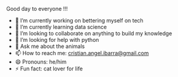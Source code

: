 Good day to everyone !!!

- 🔭 I’m currently working on bettering myself on tech
- 🌱 I’m currently learning data science 
- 👯 I’m looking to collaborate on anything to build my knowledge 
- 🤔 I’m looking for help with python
- 💬 Ask me about the animals 
- 📫 How to reach me: cristian.angel.ibarra@gmail.com
- 😄 Pronouns: he/him
- ⚡ Fun fact: cat lover for life 
